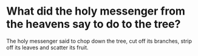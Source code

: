 # What did the holy messenger from the heavens say to do to the tree?

The holy messenger said to chop down the tree, cut off its branches, strip off its leaves and scatter its fruit.
